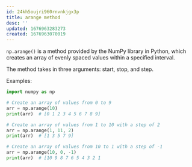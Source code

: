 ```yaml
---
id: 24kh5oujri960rnvnkjgx3p
title: arange method
desc: ''
updated: 1676963283273
created: 1676963070019
---
```

```np.arange()``` is a method provided by the NumPy library in Python, which creates an array of evenly spaced values within a specified interval.

The method takes in three arguments: start, stop, and step.

Examples:

```python
import numpy as np

# Create an array of values from 0 to 9
arr = np.arange(10)
print(arr)  # [0 1 2 3 4 5 6 7 8 9]

# Create an array of values from 1 to 10 with a step of 2
arr = np.arange(1, 11, 2)
print(arr)  # [1 3 5 7 9]

# Create an array of values from 10 to 1 with a step of -1
arr = np.arange(10, 0, -1)
print(arr)  # [10 9 8 7 6 5 4 3 2 1
```